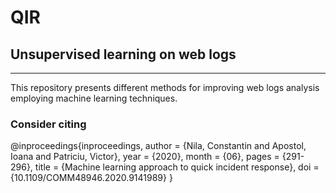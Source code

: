 # QIR

## Unsupervised learning on web logs

---
This repository presents different methods for improving web logs analysis employing machine learning techniques.

### Consider citing 

@inproceedings{inproceedings,
author = {Nila, Constantin and Apostol, Ioana and Patriciu, Victor},
year = {2020},
month = {06},
pages = {291-296},
title = {Machine learning approach to quick incident response},
doi = {10.1109/COMM48946.2020.9141989}
}
